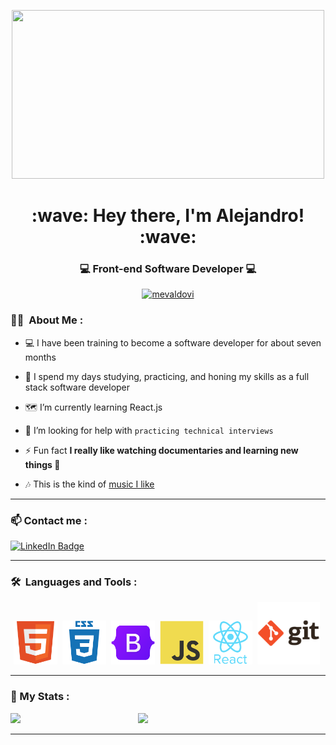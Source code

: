 <p align="center"><img src="https://media.giphy.com/media/xaU9pn4NS2g9Btvmtl/giphy.gif" width="500" height="270"  /></p>

<h1 align="center"> :wave: Hey there, I'm Alejandro! :wave: </h1>

<h3 align="center">💻 Front-end Software Developer 💻</h3>

<p align="center"><a href="https://github.com/ryo-ma/github-profile-trophy"><img src="https://github-profile-trophy.vercel.app/?username=alejandro-pedrazaaa" alt="mevaldovi" /></a></p>


### :man_technologist: &nbsp;About Me :

- 💻 I have been training to become a software developer for about seven months

- 📝 I spend my days studying, practicing, and honing my skills as a full stack software developer

- 🗺️ I’m currently learning React.js

- 🤔 I’m looking for help with `practicing technical interviews`

- ⚡ Fun fact **I really like watching documentaries and learning new things 🎥**

- 🎶 This is the kind of [music I like](https://open.spotify.com/playlist/7mHplBn1Z5KpCfK1i7V2vH)

---

### 📫 Contact me :

<p><a href="https://www.linkedin.com/in/alejandro-pedrazaaa/"><img src="https://img.shields.io/badge/LinkedIn-blue?style=for-the-badge&logo=linkedin&logoColor=white" alt="LinkedIn Badge"></a>
</p>

---

### 🛠 &nbsp;Languages and Tools : 
<div align="center" gap="10px">
<img src="https://github.com/devicons/devicon/blob/master/icons/html5/html5-original.svg" title="HTML5" alt="HTML" width="70" height="70"/>&nbsp;
<img src="https://github.com/devicons/devicon/blob/master/icons/css3/css3-plain-wordmark.svg"  title="CSS3" alt="CSS" width="70" height="70"/>&nbsp;
<img src="https://github.com/devicons/devicon/blob/master/icons/bootstrap/bootstrap-original.svg"  title="Bootstrap" alt="Bootstrap" width="70" height="70"/>&nbsp;
<img src="https://github.com/devicons/devicon/blob/master/icons/javascript/javascript-original.svg" title="JavaScript" alt="JavaScript" width="70" height="70"/>&nbsp;
<img src="https://github.com/devicons/devicon/blob/master/icons/react/react-original-wordmark.svg" title="React" alt="React" width="70" height="70"/>&nbsp;
<img src="https://github.com/devicons/devicon/blob/master/icons/git/git-original-wordmark.svg" title="Git" **alt="Git" width="100" height="100"/>&nbsp;
</div>

---

### 💯  My Stats : 

<div>
<a href="https://git.io/streak-stats"><img src="https://github-readme-stats.vercel.app/api/top-langs/?username=alejandro-pedrazaaa&layout=compact&show_icons=true&include_all_commits=true&count_private=true&theme=jolly&layout=compact" width="300" align="right"/></a>
<a href="http://github-readme-streak-stats.herokuapp.com?user=alejandro-pedrazaaa&theme=jolly"><img src="http://github-readme-streak-stats.herokuapp.com?user=alejandro-pedrazaaa&theme=jolly" width="510" /></a>
</div>

---
